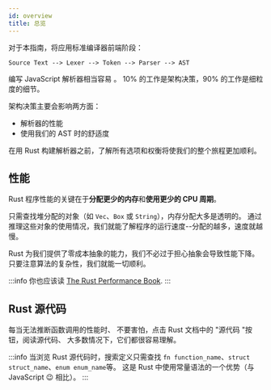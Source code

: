 ```yaml
---
id: overview
title: 总览
---
```


对于本指南，将应用标准编译器前端阶段：

```markup
Source Text --> Lexer --> Token --> Parser --> AST
```

编写 JavaScript 解析器相当容易 。
10% 的工作是架构决策，90% 的工作是细粒度的细节。

架构决策主要会影响两方面：

- 解析器的性能
- 使用我们的 AST 时的舒适度

在用 Rust 构建解析器之前，了解所有选项和权衡将使我们的整个旅程更加顺利。

## 性能

Rust 程序性能的关键在于**分配更少的内存**和**使用更少的 CPU 周期**。

只需查找堆分配的对象（如 `Vec`、`Box` 或 `String`），内存分配大多是透明的。
通过推理这些对象的使用情况，我们就能了解程序的运行速度--分配的越多，速度就越慢。

Rust 为我们提供了零成本抽象的能力，我们不必过于担心抽象会导致性能下降。
只要注意算法的复杂性，我们就能一切顺利。

:::info
你也应该读 [The Rust Performance Book](https://nnethercote.github.io/perf-book/introduction.html).
:::

## Rust 源代码

每当无法推断函数调用的性能时、
不要害怕，点击 Rust 文档中的 "源代码 "按钮，阅读源代码、
大多数情况下，它们都很容易理解。

:::info
当浏览 Rust 源代码时，搜索定义只需查找
`fn function_name`、`struct struct_name`、`enum enum_name`等。
这是 Rust 中使用常量语法的一个优势（与 JavaScript 😉 相比）。
:::
